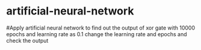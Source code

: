 # artificial-neural-network
#Apply artificial neural network to find out the output of xor gate with 10000 epochs and learning rate as 0.1 change the learning rate and epochs and check the output 
